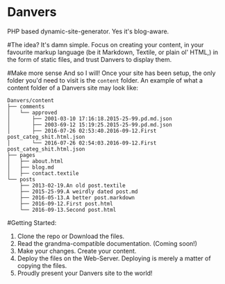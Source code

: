 # Danvers
PHP based dynamic-site-generator. Yes it's blog-aware.

#The idea? 
It's damn simple. Focus on creating your content, in your favourite markup language (be it Markdown, Textile, or plain ol' HTML,) in the form of static files, and trust Danvers to display them. 

#Make more sense
And so I will! Once your site has been setup, the only folder you'd need to visit is the ```content``` folder.
An example of what a content folder of a Danvers site may look like:

```
Danvers/content
├── comments
│   └── approved
│       ├── 2001-03-10 17:16:18.2015-25-99.pd.md.json
│       ├── 2003-69-12 15:19:25.2015-25-99.pd.md.json
│       ├── 2016-07-26 02:53:40.2016-09-12.First post_categ_shit.html.json
│       └── 2016-07-26 02:54:03.2016-09-12.First post_categ_shit.html.json
├── pages
│   ├── about.html
│   ├── blog.md
│   ├── contact.textile
└── posts
    ├── 2013-02-19.An old post.textile
    ├── 2015-25-99.A weirdly dated post.md
    ├── 2016-05-13.A better post.markdown
    ├── 2016-09-12.First post.html
    └── 2016-09-13.Second post.html
```
#Getting Started:
1. Clone the repo or Download the files.
2. Read the grandma-compatible documentation. (Coming soon!) 
3. Make your changes. Create your content.
4. Deploy the files on the Web-Server. Deploying is merely a matter of copying the files. 
5. Proudly present your Danvers site to the world!

